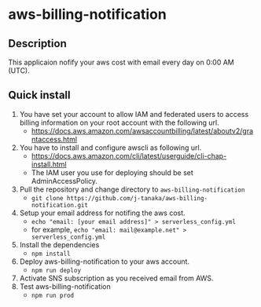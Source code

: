 aws-billing-notification
========================

Description
-----------
 This applicaion nofify your aws cost with email every day on 0:00 AM (UTC).


Quick install
-------------
1. You have set your account to allow IAM and federated users to access billing information on your root account with the following url.
    * https://docs.aws.amazon.com/awsaccountbilling/latest/aboutv2/grantaccess.html
2. You have to install and configure awscli as following url. 
    * https://docs.aws.amazon.com/cli/latest/userguide/cli-chap-install.html
    * The IAM user you use for deploying should be set AdminAccessPolicy.
3. Pull the repository and change directory to `aws-billing-notification`
    * `git clone https://github.com/j-tanaka/aws-billing-notification.git`
4. Setup your email address for notifing the aws cost.
    * `echo "email: [your email address]" > serverless_config.yml`
    * for example, `echo "email: mail@example.net" > serverless_config.yml`
5. Install the dependencies
    * `npm install`
6. Deploy aws-billing-notification to your aws account.
    * `npm run deploy`
7. Activate SNS subscription as you received email from AWS.
8. Test aws-billing-notification
    * `npm run prod`


